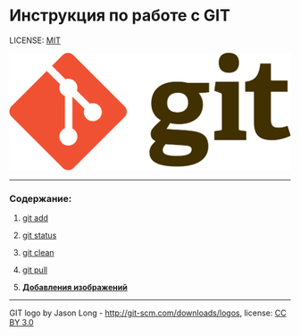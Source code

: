 # Инструкция по работе с GIT

LICENSE: [MIT](./license.md)

![](./assets/1920px-Git-logo.svg.png)

---

### Содержание:

1. [git add](./add.md)
2. [git status](./status.md)
3. [git clean](./clean.md)
4. [git pull](./pull.md)


5. **[Добавления изображений](./image.md)**

---

GIT logo by Jason Long - http://git-scm.com/downloads/logos, license: [CC BY 3.0](https://creativecommons.org/licenses/by/3.0/)